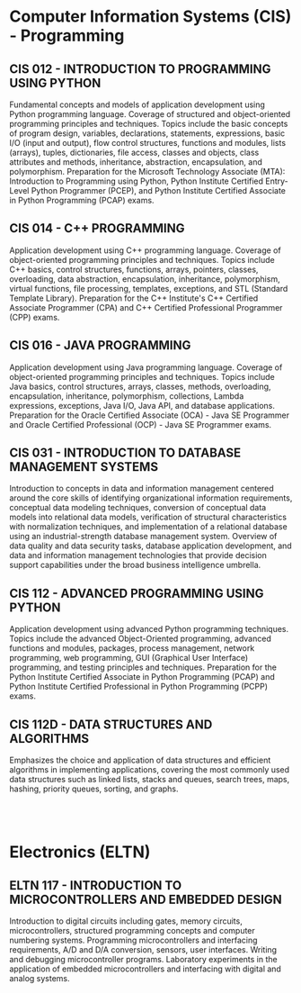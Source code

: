 # Computer Information Systems (CIS) - Programming

## CIS 012 - INTRODUCTION TO PROGRAMMING USING PYTHON

Fundamental concepts and models of application development using Python programming language. Coverage of structured and object-oriented programming principles and techniques. Topics include the basic concepts of program design, variables, declarations, statements, expressions, basic I/O (input and output), flow control structures, functions and modules, lists (arrays), tuples, dictionaries, file access, classes and objects, class attributes and methods, inheritance, abstraction, encapsulation, and polymorphism. Preparation for the Microsoft Technology Associate (MTA): Introduction to Programming using Python, Python Institute Certified Entry-Level Python Programmer (PCEP), and Python Institute Certified Associate in Python Programming (PCAP) exams.

## CIS 014 - C++ PROGRAMMING

Application development using C++ programming language. Coverage of object-oriented programming principles and techniques. Topics include C++ basics, control structures, functions, arrays, pointers, classes, overloading, data abstraction, encapsulation, inheritance, polymorphism, virtual functions, file processing, templates, exceptions, and STL (Standard Template Library). Preparation for the C++ Institute's C++ Certified Associate Programmer (CPA) and C++ Certified Professional Programmer (CPP) exams.

## CIS 016 - JAVA PROGRAMMING

Application development using Java programming language. Coverage of object-oriented programming principles and techniques. Topics include Java basics, control structures, arrays, classes, methods, overloading, encapsulation, inheritance, polymorphism, collections, Lambda expressions, exceptions, Java I/O, Java API, and database applications. Preparation for the Oracle Certified Associate (OCA) - Java SE Programmer and Oracle Certified Professional (OCP) - Java SE Programmer exams.

## CIS 031 - INTRODUCTION TO DATABASE MANAGEMENT SYSTEMS

Introduction to concepts in data and information management centered around the core skills of identifying organizational information requirements, conceptual data modeling techniques, conversion of conceptual data models into relational data models, verification of structural characteristics with normalization techniques, and implementation of a relational database using an industrial-strength database management system. Overview of data quality and data security tasks, database application development, and data and information management technologies that provide decision support capabilities under the broad business intelligence umbrella.

## CIS 112 - ADVANCED PROGRAMMING USING PYTHON

Application development using advanced Python programming techniques. Topics include the advanced Object-Oriented programming, advanced functions and modules, packages, process management, network programming, web programming, GUI (Graphical User Interface) programming, and testing principles and techniques. Preparation for the Python Institute Certified Associate in Python Programming (PCAP) and Python Institute Certified Professional in Python Programming (PCPP) exams.

## CIS 112D - DATA STRUCTURES AND ALGORITHMS

Emphasizes the choice and application of data structures and efficient algorithms in implementing applications, covering the most commonly used data structures such as linked lists, stacks and queues, search trees, maps, hashing, priority queues, sorting, and graphs.

<br><br>

# Electronics (ELTN)

## ELTN 117 - INTRODUCTION TO MICROCONTROLLERS AND EMBEDDED DESIGN

Introduction to digital circuits including gates, memory circuits, microcontrollers, structured programming concepts and computer numbering systems. Programming microcontrollers and interfacing requirements, A/D and D/A conversion, sensors, user interfaces. Writing and debugging microcontroller programs. Laboratory experiments in the application of embedded microcontrollers and interfacing with digital and analog systems.
